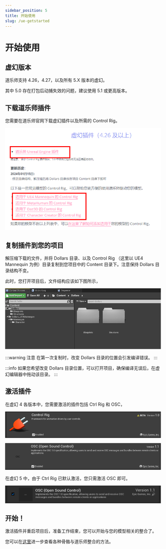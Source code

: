 ```yaml
---
sidebar_position: 5
title: 开始使用
slug: /ue-getstarted
---	
```

# 开始使用

## 虚幻版本

道乐师支持 4.26，4.27，以及所有 5.X 版本的虚幻。

其中 5.0 存在打包后动捕失效的问题，建议使用 5.1 或更高版本。

## 下载道乐师插件

您需要在道乐师官网下载虚幻插件以及所需的 Control Rig。

![](../../img/2024_05_29_16_50_5.png)

## 复制插件到您的项目

解压缩下载的文件，并将 Dollars 目录、以及 Control Rig （这里以 UE4 Mannequin 为例）目录复制到您项目中的 Content 目录下。注意保持 Dollars 目录结构不变。

此时，您打开项目后，文件结构应该如下图所示，

![](../../img/2024_05_29_16_57_36-dollars42.png)

:::warning 注意
在第一次复制时，改变 Dollars 目录的位置会引发编译错误。
:::

:::info
如果您希望改变 Dollars 目录位置，可以打开项目，确保编译无误后，在虚幻编辑器中拖动该目录。
:::

## 激活插件

在虚幻 4 各版本中，您需要激活的插件包括 Ctrl Rig 和 OSC，

![](../../img/2024_05_29_16_18_33-dollars426.png)

![](../../img/2024_05_29_16_18_53-dollars426r.png)


在虚幻 5 中，由于 Ctrl Rig 已默认激活，您只需激活 OSC 即可。

![](../../img/2024_05_29_16_11_11-dollars52.png)

## 开始！

激活插件并重启项目后，准备工作结束，您可以开始与您的模型相关的整合了。

您可以在[这里](/ue-characters)进一步查看各种骨骼与道乐师整合的方法。